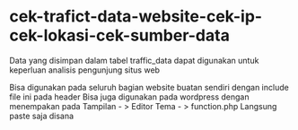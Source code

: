 # cek-trafict-data-website-cek-ip-cek-lokasi-cek-sumber-data
Data yang disimpan dalam tabel traffic_data dapat digunakan untuk keperluan analisis pengunjung situs web


Bisa digunakan pada seluruh bagian website buatan sendiri dengan include file ini pada header
Bisa juga digunakan pada wordpress dengan menempakan pada 
  Tampilan - > Editor Tema - > function.php
  Langsung paste saja disana
  
